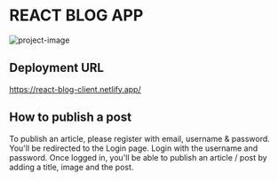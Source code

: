 # REACT BLOG APP

![project-image](https://user-images.githubusercontent.com/72500848/148492679-6099ef91-3cd9-483d-b41c-591c711b8d61.jpg)

## Deployment URL

https://react-blog-client.netlify.app/

## How to publish a post

To publish an article, please register with email, username & password. You'll be redirected to the Login page. Login with the username and password. Once logged in, you'll be able to publish an article / post by adding a title, image and the post.
